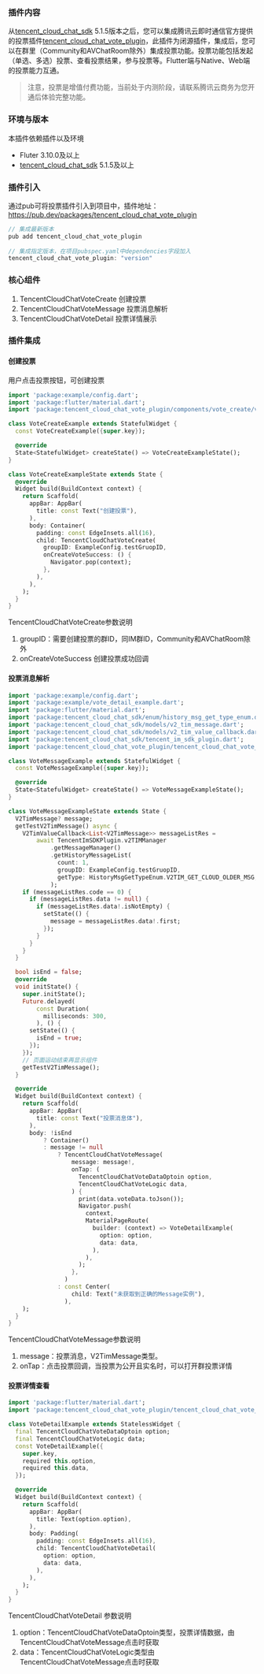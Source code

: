 ### 插件内容

从[tencent_cloud_chat_sdk](https://pub.dev/packages/tencent_cloud_chat_sdk) 5.1.5版本之后，您可以集成腾讯云即时通信官方提供的投票插件[tencent_cloud_chat_vote_plugin]()，此插件为闭源插件，集成后，您可以在群里（Community和AVChatRoom除外）集成投票功能。投票功能包括发起（单选、多选）投票、查看投票结果，参与投票等。Flutter端与Native、Web端的投票能力互通。

> 注意，投票是增值付费功能，当前处于内测阶段，请联系腾讯云商务为您开通后体验完整功能。

### 环境与版本

本插件依赖插件以及环境

- Fluter 3.10.0及以上
- [tencent_cloud_chat_sdk](https://pub.dev/packages/tencent_cloud_chat_sdk) 5.1.5及以上

### 插件引入

通过pub可将投票插件引入到项目中，插件地址：https://pub.dev/packages/tencent_cloud_chat_vote_plugin

```dart
// 集成最新版本
pub add tencent_cloud_chat_vote_plugin
 
// 集成指定版本，在项目pubspec.yaml中dependencies字段加入
tencent_cloud_chat_vote_plugin: "version" 

```

### 核心组件

1. TencentCloudChatVoteCreate 创建投票
2. TencentCloudChatVoteMessage 投票消息解析
3. TencentCloudChatVoteDetail 投票详情展示

### 插件集成

#### 创建投票

用户点击投票按钮，可创建投票

```dart
import 'package:example/config.dart';
import 'package:flutter/material.dart';
import 'package:tencent_cloud_chat_vote_plugin/components/vote_create/vote_create.dart';

class VoteCreateExample extends StatefulWidget {
  const VoteCreateExample({super.key});

  @override
  State<StatefulWidget> createState() => VoteCreateExampleState();
}

class VoteCreateExampleState extends State {
  @override
  Widget build(BuildContext context) {
    return Scaffold(
      appBar: AppBar(
        title: const Text("创建投票"),
      ),
      body: Container(
        padding: const EdgeInsets.all(16),
        child: TencentCloudChatVoteCreate(
          groupID: ExampleConfig.testGruopID,
          onCreateVoteSuccess: () {
            Navigator.pop(context);
          },
        ),
      ),
    );
  }
}

```

TencentCloudChatVoteCreate参数说明

1. groupID：需要创建投票的群ID，同IM群ID，Community和AVChatRoom除外
2. onCreateVoteSuccess 创建投票成功回调

#### 投票消息解析

```dart
import 'package:example/config.dart';
import 'package:example/vote_detail_example.dart';
import 'package:flutter/material.dart';
import 'package:tencent_cloud_chat_sdk/enum/history_msg_get_type_enum.dart';
import 'package:tencent_cloud_chat_sdk/models/v2_tim_message.dart';
import 'package:tencent_cloud_chat_sdk/models/v2_tim_value_callback.dart';
import 'package:tencent_cloud_chat_sdk/tencent_im_sdk_plugin.dart';
import 'package:tencent_cloud_chat_vote_plugin/tencent_cloud_chat_vote_plugin.dart';

class VoteMessageExample extends StatefulWidget {
  const VoteMessageExample({super.key});

  @override
  State<StatefulWidget> createState() => VoteMessageExampleState();
}

class VoteMessageExampleState extends State {
  V2TimMessage? message;
  getTestV2TimMessage() async {
    V2TimValueCallback<List<V2TimMessage>> messageListRes =
        await TencentImSDKPlugin.v2TIMManager
            .getMessageManager()
            .getHistoryMessageList(
              count: 1,
              groupID: ExampleConfig.testGruopID,
              getType: HistoryMsgGetTypeEnum.V2TIM_GET_CLOUD_OLDER_MSG,
            );
    if (messageListRes.code == 0) {
      if (messageListRes.data != null) {
        if (messageListRes.data!.isNotEmpty) {
          setState(() {
            message = messageListRes.data!.first;
          });
        }
      }
    }
  }

  bool isEnd = false;
  @override
  void initState() {
    super.initState();
    Future.delayed(
        const Duration(
          milliseconds: 300,
        ), () {
      setState(() {
        isEnd = true;
      });
    });
    // 页面运动结束再显示组件
    getTestV2TimMessage();
  }

  @override
  Widget build(BuildContext context) {
    return Scaffold(
      appBar: AppBar(
        title: const Text("投票消息体"),
      ),
      body: !isEnd
          ? Container()
          : message != null
              ? TencentCloudChatVoteMessage(
                  message: message!,
                  onTap: (
                    TencentCloudChatVoteDataOptoin option,
                    TencentCloudChatVoteLogic data,
                  ) {
                    print(data.voteData.toJson());
                    Navigator.push(
                      context,
                      MaterialPageRoute(
                        builder: (context) => VoteDetailExample(
                          option: option,
                          data: data,
                        ),
                      ),
                    );
                  },
                )
              : const Center(
                  child: Text("未获取到正确的Message实例"),
                ),
    );
  }
}

```

TencentCloudChatVoteMessage参数说明

1. message：投票消息，V2TimMessage类型。
2. onTap：点击投票回调，当投票为公开且实名时，可以打开群投票详情

#### 投票详情查看

```dart
import 'package:flutter/material.dart';
import 'package:tencent_cloud_chat_vote_plugin/tencent_cloud_chat_vote_plugin.dart';

class VoteDetailExample extends StatelessWidget {
  final TencentCloudChatVoteDataOptoin option;
  final TencentCloudChatVoteLogic data;
  const VoteDetailExample({
    super.key,
    required this.option,
    required this.data,
  });

  @override
  Widget build(BuildContext context) {
    return Scaffold(
      appBar: AppBar(
        title: Text(option.option),
      ),
      body: Padding(
        padding: const EdgeInsets.all(16),
        child: TencentCloudChatVoteDetail(
          option: option,
          data: data,
        ),
      ),
    );
  }
}

```

TencentCloudChatVoteDetail 参数说明

1. option：TencentCloudChatVoteDataOptoin类型，投票详情数据，由TencentCloudChatVoteMessage点击时获取
2. data：TencentCloudChatVoteLogic类型由TencentCloudChatVoteMessage点击时获取
